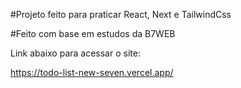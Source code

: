 #Projeto feito para praticar React, Next e TailwindCss

#Feito com base em estudos da B7WEB

Link abaixo para acessar o site:

https://todo-list-new-seven.vercel.app/
